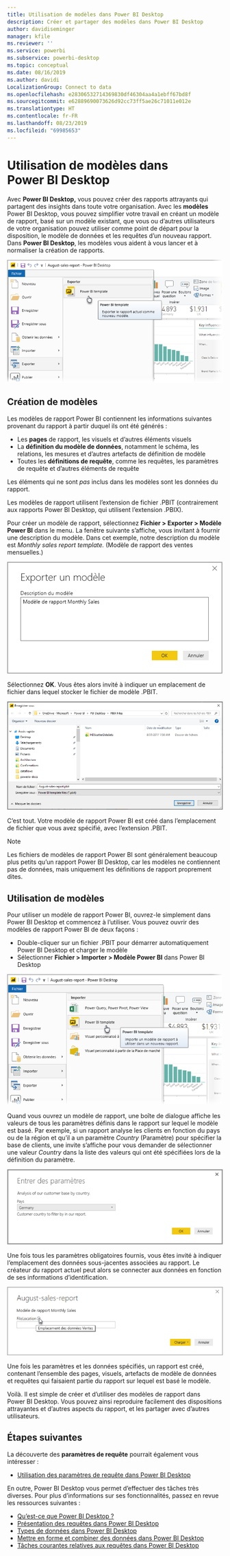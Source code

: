 ```yaml
---
title: Utilisation de modèles dans Power BI Desktop
description: Créer et partager des modèles dans Power BI Desktop
author: davidiseminger
manager: kfile
ms.reviewer: ''
ms.service: powerbi
ms.subservice: powerbi-desktop
ms.topic: conceptual
ms.date: 08/16/2019
ms.author: davidi
LocalizationGroup: Connect to data
ms.openlocfilehash: e28306532714369830df46304aa4a1ebff67bd8f
ms.sourcegitcommit: e62889690073626d92cc73ff5ae26c71011e012e
ms.translationtype: HT
ms.contentlocale: fr-FR
ms.lasthandoff: 08/23/2019
ms.locfileid: "69985653"
---
```

# <a name="using-templates-in-power-bi-desktop"></a>Utilisation de modèles dans Power BI Desktop

Avec **Power BI Desktop,** vous pouvez créer des rapports attrayants qui partagent des insights dans toute votre organisation. Avec les **modèles** Power BI Desktop, vous pouvez simplifier votre travail en créant un modèle de rapport, basé sur un modèle existant, que vous ou d’autres utilisateurs de votre organisation pouvez utiliser comme point de départ pour la disposition, le modèle de données et les requêtes d’un nouveau rapport. Dans **Power BI Desktop**, les modèles vous aident à vous lancer et à normaliser la création de rapports.

![Exporter un rapport en tant que modèle](media/desktop-templates/desktop-templates-01.png)

## <a name="creating-templates"></a>Création de modèles

Les modèles de rapport Power BI contiennent les informations suivantes provenant du rapport à partir duquel ils ont été générés :

* Les **pages** de rapport, les visuels et d’autres éléments visuels
* La **définition du modèle de données**, notamment le schéma, les relations, les mesures et d’autres artefacts de définition de modèle
* Toutes les **définitions de requête**, comme les requêtes, les paramètres de requête et d’autres éléments de requête

Les éléments qui ne sont *pas* inclus dans les modèles sont les données du rapport. 

Les modèles de rapport utilisent l’extension de fichier .PBIT (contrairement aux rapports Power BI Desktop, qui utilisent l’extension .PBIX). 

Pour créer un modèle de rapport, sélectionnez **Fichier > Exporter > Modèle Power BI** dans le menu. La fenêtre suivante s’affiche, vous invitant à fournir une description du modèle. Dans cet exemple, notre description du modèle est *Monthly sales report template.* (Modèle de rapport des ventes mensuelles.)

![Boîte de dialogue de description de l’exportation d’un modèle](media/desktop-templates/desktop-templates-02.png)

Sélectionnez **OK**. Vous êtes alors invité à indiquer un emplacement de fichier dans lequel stocker le fichier de modèle .PBIT.

![Emplacement du modèle](media/desktop-templates/desktop-templates-03.png)

C’est tout. Votre modèle de rapport Power BI est créé dans l’emplacement de fichier que vous avez spécifié, avec l’extension .PBIT.

> [!NOTE]
> Les fichiers de modèles de rapport Power BI sont généralement beaucoup plus petits qu’un rapport Power BI Desktop, car les modèles ne contiennent pas de données, mais uniquement les définitions de rapport proprement dites. 

## <a name="using-templates"></a>Utilisation de modèles

Pour utiliser un modèle de rapport Power BI, ouvrez-le simplement dans Power BI Desktop et commencez à l’utiliser. Vous pouvez ouvrir des modèles de rapport Power BI de deux façons :

* Double-cliquer sur un fichier .PBIT pour démarrer automatiquement Power BI Desktop et charger le modèle
* Sélectionner **Fichier > Importer > Modèle Power BI** dans Power BI Desktop

![Importer un modèle](media/desktop-templates/desktop-templates-04.png)

Quand vous ouvrez un modèle de rapport, une boîte de dialogue affiche les valeurs de tous les paramètres définis dans le rapport sur lequel le modèle est basé. Par exemple, si un rapport analyse les clients en fonction du pays ou de la région et qu’il a un paramètre *Country* (Paramètre) pour spécifier la base de clients, une invite s’affiche pour vous demander de sélectionner une valeur *Country* dans la liste des valeurs qui ont été spécifiées lors de la définition du paramètre. 

![Spécifier des paramètres pour un modèle](media/desktop-templates/desktop-templates-05a.png)

Une fois tous les paramètres obligatoires fournis, vous êtes invité à indiquer l’emplacement des données sous-jacentes associées au rapport. Le créateur du rapport actuel peut alors se connecter aux données en fonction de ses informations d’identification.

![Spécifier un emplacement des données pour un modèle](media/desktop-templates/desktop-templates-05.png)

Une fois les paramètres et les données spécifiés, un rapport est créé, contenant l’ensemble des pages, visuels, artefacts de modèle de données et requêtes qui faisaient partie du rapport sur lequel est basé le modèle. 

Voilà. Il est simple de créer et d’utiliser des modèles de rapport dans Power BI Desktop. Vous pouvez ainsi reproduire facilement des dispositions attrayantes et d’autres aspects du rapport, et les partager avec d’autres utilisateurs.

## <a name="next-steps"></a>Étapes suivantes
La découverte des **paramètres de requête** pourrait également vous intéresser :
* [Utilisation des paramètres de requête dans Power BI Desktop](https://docs.microsoft.com/power-query/power-query-query-parameters)

En outre, Power BI Desktop vous permet d’effectuer des tâches très diverses. Pour plus d’informations sur ses fonctionnalités, passez en revue les ressources suivantes :

* [Qu’est-ce que Power BI Desktop ?](desktop-what-is-desktop.md)
* [Présentation des requêtes dans Power BI Desktop](desktop-query-overview.md)
* [Types de données dans Power BI Desktop](desktop-data-types.md)
* [Mettre en forme et combiner des données dans Power BI Desktop](desktop-shape-and-combine-data.md)
* [Tâches courantes relatives aux requêtes dans Power BI Desktop](desktop-common-query-tasks.md)    
